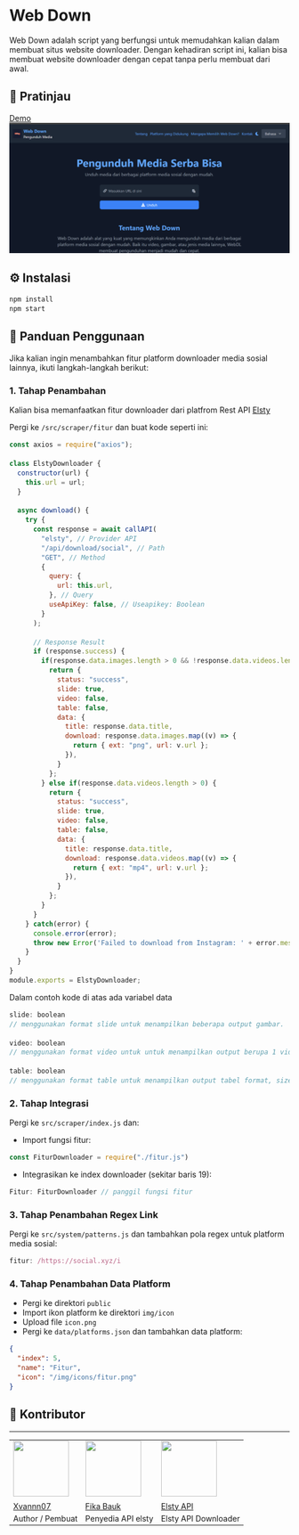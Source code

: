 # Web Down

Web Down adalah script yang berfungsi untuk memudahkan kalian dalam membuat situs website downloader. Dengan kehadiran script ini, kalian bisa membuat website downloader dengan cepat tanpa perlu membuat dari awal.

## 🚀 Pratinjau
[Demo](https://webdl.xvannn.xyz)
![Gambar Pratinjau](https://raw.githubusercontent.com/Xvannn07/web-down/refs/heads/main/gambar/Screenshot%202025-04-08%20140457.png)

## ⚙️ Instalasi
```bash
npm install
npm start
```

## 📖 Panduan Penggunaan
Jika kalian ingin menambahkan fitur platform downloader media sosial lainnya, ikuti langkah-langkah berikut:

### 1. Tahap Penambahan
Kalian bisa memanfaatkan fitur downloader dari platfrom Rest API [Elsty](https://elsty.xyz/endpoint/downloads)

Pergi ke `/src/scraper/fitur` dan buat kode seperti ini:

```javascript
const axios = require("axios");

class ElstyDownloader {
  constructor(url) {
    this.url = url;
  }

  async download() {
    try {
      const response = await callAPI(
        "elsty", // Provider API
        "/api/download/social", // Path
        "GET", // Method
        {
          query: {
            url: this.url,
          }, // Query
          useApiKey: false, // Useapikey: Boolean
        }
      );

      // Response Result
      if (response.success) {
        if(response.data.images.length > 0 && !response.data.videos.length > 0) {
          return {
            status: "success",
            slide: true,
            video: false, 
            table: false,
            data: {
              title: response.data.title,
              download: response.data.images.map((v) => {
                return { ext: "png", url: v.url };
              }),
            }
          };
        } else if(response.data.videos.length > 0) {
          return {
            status: "success",
            slide: true,
            video: false,
            table: false,
            data: {
              title: response.data.title,
              download: response.data.videos.map((v) => {
                return { ext: "mp4", url: v.url };
              }),
            }
          };
        }
      }
    } catch(error) {
      console.error(error);
      throw new Error('Failed to download from Instagram: ' + error.message);
    }
  }
}
module.exports = ElstyDownloader;
```
Dalam contoh kode di atas ada variabel data 
```javascript
slide: boolean
// menggunakan format slide untuk menampilkan beberapa output gambar.

video: boolean
// menggunakan format video untuk untuk menampilkan output berupa 1 video.

table: boolean
// menggunakan format table untuk menampilkan output tabel format, size file, dan link download.
```
### 2. Tahap Integrasi
Pergi ke `src/scraper/index.js` dan:
- Import fungsi fitur:
```javascript
const FiturDownloader = require("./fitur.js")
```
- Integrasikan ke index downloader (sekitar baris 19):
```javascript
Fitur: FiturDownloader // panggil fungsi fitur
```

### 3. Tahap Penambahan Regex Link
Pergi ke `src/system/patterns.js` dan tambahkan pola regex untuk platform media sosial:
```javascript
fitur: /https://social.xyz/i
```

### 4. Tahap Penambahan Data Platform
- Pergi ke direktori `public`
- Import ikon platform ke direktori `img/icon`
- Upload file `icon.png`
- Pergi ke `data/platforms.json` dan tambahkan data platform:
```json
{
  "index": 5,
  "name": "Fitur",
  "icon": "/img/icons/fitur.png"
}
```

## 👥 Kontributor

---------

<table>
  <tr>
    <td><a href="https://github.com/Xvannn07"><img src="https://github.com/Xvannn07.png?size=100" width="100" height="100"/></a></td>
    <td><a href="https://github.com/firllyfikaa"><img src="https://github.com/firllyfikaa.png?size=100" width="100" height="100"/></a></td>
    <td><a href="https://elsty.xyz"><img src="https://github.com/Elsty-Api.png?size=100" width="100" height="100"/></a></td>
  </tr>
  <tr>
    <td><a href="https://github.com/Xvannn07">Xvannn07</a></td>
    <td><a href="https://github.com/firllyfikaa">Fika Bauk</a></td>
    <td><a href="https://elsty.xyz">Elsty API</a></td>
  </tr>
  <tr>
    <td>Author / Pembuat</td>
    <td>Penyedia API elsty</td>
    <td>Elsty API Downloader</td>
  </tr>
</table>
